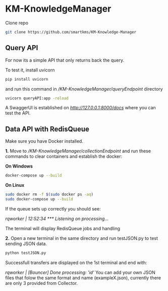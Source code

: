 # KM-KnowledgeManager
Clone repo
``` bash
git clone https://github.com/smartkms/KM-Knowledge-Manager
```
## Query API
For now its a simple API that only returns back the query.

To test it, install uvicorn 
``` bash
pip install uvicorn
```
and run this command in */KM-KnowledgeManager/queryEndpoint* directory
``` bash
uvicorn queryAPI:app -reload
```
A SwaggerUI is established on *http://127.0.0.1:8000/docs*
where you can test the API.

## Data API with RedisQueue
Make sure you have Docker installed.

**1.** Move to */KM-KnowledgeManager/collectionEndpoint* and run these commands to clear containers and establish the docker:

  **On Windows**
  ``` bash
  docker-compose up --build
  ```
  **On Linux**
  ``` bash
  sudo docker rm -f $(sudo docker ps -aq)
  sudo docker-compose up --build
  ```
  If the queue sets up correctly you should see:
  
  *rqworker    | 12:52:34 *** Listening on processing...*
  
  The terminal will display RedisQueue jobs and handling

**2.** Open a new terminal in the same directory and run testJSON.py to test sending JSON data.
  ``` bash
  python testJSON.py
  ```
  Successfull transfers are displayed on the 1st terminal and end with:
  
  *rqworker    | [Bouncer] Done processing: 'id'*
  You can add your own JSON files that folow the same format and   name (exampleX.json), currently there are only 3 provided from   Collector.
